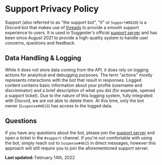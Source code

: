 # Support Privacy Policy
Support (also referred to as "the support bot", "it" or `Support#8828`) is a Discord bot that makes use of [threads](https://support.discord.com/hc/en-us/articles/4403205878423) to provide a smooth support experience to users. It is used in Suggester's official [support server](https://suggester.js.org/support) and has been since August 2021 to provide a high-quality system to handle user concerns, questions and feedback.

## Data Handling & Logging
While it does not store data coming from the API, it does rely on logging actions for analytical and debugging purposes. The term "actions" mostly represents interactions with the bot that result in responses. Logged content contains basic information about your profile (username and discriminator) and a brief description of what you did (for example, opened a support ticket). Due to the nature of this logging system, fully integrated with Discord, we are not able to delete them.
At this time, only the bot owner (`Suspense#4615`) has access to the logged data.

## Questions
If you have any questions about the bot, please join the [support server](https://suggester.js.org/support) and open a ticket in the `#support` channel. If you're not comfortable with using the bot, simply reach out to `Suspense#4615` in direct messages, however this approach will still require you to join the aforementioned support server.

**Last updated:** February 14th, 2022

